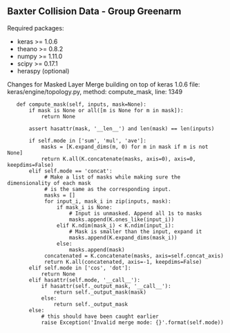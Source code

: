 ## Baxter Collision Data - Group Greenarm

Required packages:
 - keras >= 1.0.6
 - theano >= 0.8.2
 - numpy >= 1.11.0
 - scipy >= 0.17.1
 - heraspy (optional)


 Changes for Masked Layer Merge building on top of keras 1.0.6
 file: keras/engine/topology.py, method: compute_mask, line: 1349

 ```{py}
    def compute_mask(self, inputs, mask=None):
        if mask is None or all([m is None for m in mask]):
            return None

        assert hasattr(mask, '__len__') and len(mask) == len(inputs)

        if self.mode in ['sum', 'mul', 'ave']:
            masks = [K.expand_dims(m, 0) for m in mask if m is not None]
            return K.all(K.concatenate(masks, axis=0), axis=0, keepdims=False)
        elif self.mode == 'concat':
             # Make a list of masks while making sure the dimensionality of each mask
             # is the same as the corresponding input.
             masks = []
             for input_i, mask_i in zip(inputs, mask):
                 if mask_i is None:
                     # Input is unmasked. Append all 1s to masks
                     masks.append(K.ones_like(input_i))
                 elif K.ndim(mask_i) < K.ndim(input_i):
                     # Mask is smaller than the input, expand it
                     masks.append(K.expand_dims(mask_i))
                 else:
                     masks.append(mask)
             concatenated = K.concatenate(masks, axis=self.concat_axis)
             return K.all(concatenated, axis=-1, keepdims=False)
        elif self.mode in ['cos', 'dot']:
            return None
        elif hasattr(self.mode, '__call__'):
            if hasattr(self._output_mask, '__call__'):
                return self._output_mask(mask)
            else:
                return self._output_mask
        else:
            # this should have been caught earlier
            raise Exception('Invalid merge mode: {}'.format(self.mode))
 ```
